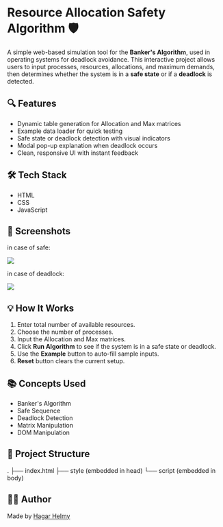 # Resource Allocation Safety Algorithm 🛡️

A simple web-based simulation tool for the **Banker's Algorithm**, used in operating systems for deadlock avoidance. This interactive project allows users to input processes, resources, allocations, and maximum demands, then determines whether the system is in a **safe state** or if a **deadlock** is detected.

## 🔍 Features

- Dynamic table generation for Allocation and Max matrices
- Example data loader for quick testing
- Safe state or deadlock detection with visual indicators
- Modal pop-up explanation when deadlock occurs
- Clean, responsive UI with instant feedback

## 🛠️ Tech Stack

- HTML  
- CSS  
- JavaScript

## 📸 Screenshots

in case of safe:

![](https://github.com/user-attachments/assets/812abb92-abe2-41bb-a645-c75801e353d7)

in case of deadlock:

![](https://github.com/user-attachments/assets/ccc8145c-a016-4fd6-9f91-b7fc2cc504f8)





## 💡 How It Works

1. Enter total number of available resources.
2. Choose the number of processes.
3. Input the Allocation and Max matrices.
4. Click **Run Algorithm** to see if the system is in a safe state or deadlock.
5. Use the **Example** button to auto-fill sample inputs.
6. **Reset** button clears the current setup.

## 📚 Concepts Used

- Banker's Algorithm  
- Safe Sequence  
- Deadlock Detection  
- Matrix Manipulation  
- DOM Manipulation  

## 📁 Project Structure

.
├── index.html
├── style (embedded in head)
└── script (embedded in body)


## 👨‍💻 Author

Made by [Hagar Helmy](https://www.linkedin.com/in/hagar-helmy/)

